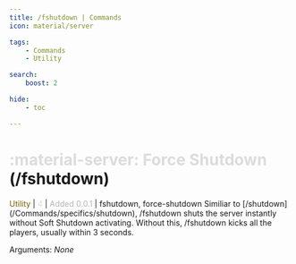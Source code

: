 ```yaml
---
title: /fshutdown | Commands
icon: material/server

tags:
    - Commands
    - Utility

search:
    boost: 2

hide:
    - toc

---
```

# <p style="color: rgb(220,220,220); display: inline;">:material-server: Force Shutdown</p> (/fshutdown)
<div style="display:inline;">
<p style="color: #7F5F02; display: inline;">Utility</p> | <p style="color: rgb(220,220,220); display: inline;">4</p> | <p style="color: rgb(180,180,180); display: inline;"> Added 0.0.1</p> | fshutdown, force-shutdown
</div>
Similiar to [/shutdown](/Commands/specifics/shutdown), /fshutdown shuts the server instantly without Soft Shutdown activating. Without this, /fshutdown kicks all the players, usually within 3 seconds.

Arguments: _None_